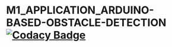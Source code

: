 # M1_APPLICATION_ARDUINO-BASED-OBSTACLE-DETECTION[![Codacy Badge](https://app.codacy.com/project/badge/Grade/cce6d127b7e5486b9d7e5230534aaa6d)](https://www.codacy.com/gh/kothai05/M1_APPLICATION_ARDUINO-BASED-OBSTACLE-DETECTION/dashboard?utm_source=github.com&amp;utm_medium=referral&amp;utm_content=kothai05/M1_APPLICATION_ARDUINO-BASED-OBSTACLE-DETECTION&amp;utm_campaign=Badge_Grade)
